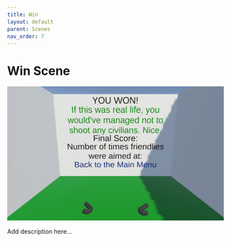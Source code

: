 ```yaml
---
title: Win
layout: default
parent: Scenes
nav_order: 7
---
```


# Win Scene

![](../SceneImages/Win.png)

Add description here...